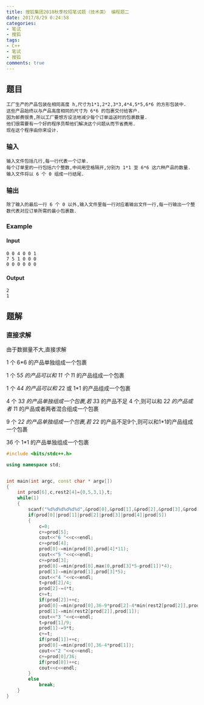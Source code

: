 ```yaml
---
title: 搜狐集团2018秋季校招笔试题（技术类） 编程题二
date: 2017/8/29 0:24:58 
categories: 
- 笔试
- 搜狐
tags:
- C++
- 笔试
- 搜狐
comments: true
---
```

## 题目
	工厂生产的产品包装在相同高度 h,尺寸为1*1,2*2,3*3,4*4,5*5,6*6 的方形包装中.
	这些产品始终以与产品高度相同的尺寸为 6*6 的包裹交付给客户.
	因为邮费很贵,所以工厂要想方设法地减少每个订单运送时的包裹数量.
	他们很需要有一个好的程序员帮他们解决这个问题从而节省费用.
	现在这个程序由你来设计.
### 输入 
	输入文件包括几行,每一行代表一个订单.
	每个订单里的一行包括六个整数,中间用空格隔开,分别为 1*1 至 6*6 这六种产品的数量.
	输入文件将以 6 个 0 组成一行结尾.
### 输出
	除了输入的最后一行 6 个 0 以外,输入文件里每一行对应着输出文件一行,每一行输出一个整数代表对应订单所需的最小包裹数.
### Example
#### Input
	0 0 4 0 0 1
	7 5 1 0 0 0
	0 0 0 0 0 0  
#### Output
    2
	1
## 题解
### 直接求解
由于数据量不大,直接求解

1 个 6*6 的产品单独组成一个包裹

1 个 5*5 的产品可以和 11 个 1*1 的产品组成一个包裹

1 个 4*4 的产品可以和 2*2 或 1*1 的产品组成一个包裹

4 个 3*3 的产品单独组成一个包裹,若 3*3 的产品不足 4 个,则可以和 2*2 的产品或者 1*1 的产品或者两者混合组成一个包裹

9 个 2*2 的产品单独组成一个包裹,若 2*2 的产品不足9个,则可以和1*1的产品组成一个包裹

36 个 1*1 的产品单独组成一个包裹

```cpp
#include <bits/stdc++.h>

using namespace std;


int main(int argc, const char * argv[])
{
    int prod[6],c,rest2[4]={0,5,3,1},t;
    while(1)
    {
        scanf("%d%d%d%d%d%d",&prod[0],&prod[1],&prod[2],&prod[3],&prod[4],&prod[5]);
        if(prod[0]|prod[1]|prod[2]|prod[3]|prod[4]|prod[5])
        {
            c=0;
            c+=prod[5];
            cout<<"6 "<<c<<endl;
            c+=prod[4];
            prod[0]-=min(prod[0],prod[4]*11);
            cout<<"5 "<<c<<endl;
            c+=prod[3];
            prod[0]-=min(prod[0],max(0,prod[3]*5-prod[1])*4);
            prod[1]-=min(prod[1],prod[3]*5);
            cout<<"4 "<<c<<endl;
            t=prod[2]/4;
            prod[2]-=4*t;
            c+=t;
            if(prod[2])++c;
            prod[0]-=min(prod[0],36-9*prod[2]-4*min(rest2[prod[2]],prod[1]));
            prod[1]-=min(rest2[prod[2]],prod[1]);
            cout<<"3 "<<c<<endl;
            t=prod[1]/9;
            prod[1]-=9*t;
            c+=t;
            if(prod[1])++c;
            prod[0]-=min(prod[0],36-4*prod[1]);
            cout<<"2 "<<c<<endl;
            c+=prod[0]/36;
            if(prod[0])++c;
            cout<<c<<endl;
        }
        else
            break;
    }
}
```